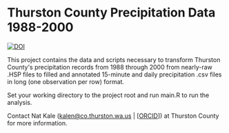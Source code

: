 Thurston County Precipitation Data 1988-2000
============================================

[![DOI](https://zenodo.org/badge/76490429.svg)](https://zenodo.org/badge/latestdoi/76490429)

This project contains the data and scripts necessary to transform Thurston County's precipitation records from 1988 through 2000 from nearly-raw .HSP files to filled and annotated 15-minute and daily precipitation .csv files in long (one observation per row) format.

Set your working directory to the project root and run main.R to run the analysis.

Contact Nat Kale (kalen@co.thurston.wa.us | [[ORCID](orcid.org/0000-0001-5004-8983)]) at Thurston County for more information.

